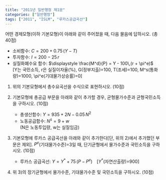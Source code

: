 ```yaml
---
title: "2011년 일반행정 제1문"
categories: ["일반행정"]
tags: ["2011", "ISLM", "루카스공급곡선"]
---
```


어떤 경제모형(이하 기본모형)이 아래와 같이 주어졌을 때, 다음 물음에 답하시오. (총 40점)

- 소비함수: $C = 200 + 0.75\,(Y - T)$  
- 투자함수: $I = 200 - 25\,r$  
- 실질화폐수요 함수: $\displaystyle \frac{M^d}{P} = Y - 100\,(r + \pi^e)$  
  \[Y는 국민소득, r은 실질이자율(%), G(정부지출)=100, T(조세)=100, M^s(통화량)=1000, \pi^e(기대물가상승률)=0\]

1) 위의 기본모형에서 총수요곡선을 수식으로 표현하시오. (10점)

2) 기본모형에 총공급 부문을 아래와 같이 추가할 경우, 균형물가수준과 균형국민소득을 구하시오. (10점)  
   - 총생산함수: $Y = 935 + 2N - 0.05\,N^2$  
   - 노동공급함수: $N^s = 9 + w$  
     (N은 노동투입량, w는 실질임금)

3) 기본모형에 루카스 공급곡선을 아래와 같이 추가한다[단, 위의 2)에서 추가했던 부문은 제외]. $P^e$(기대물가수준)=3일 때, 단기균형에서 물가수준과 국민소득을 구하시오. (10점)  
   - 루카스 공급곡선: $Y = Y^* + 75\,(P - P^e)$ \[$Y^*$(자연산출량)=900\]

4) 위 3)의 장기균형에서 물가수준, 기대물가수준 및 국민소득을 구하시오. (10점)
